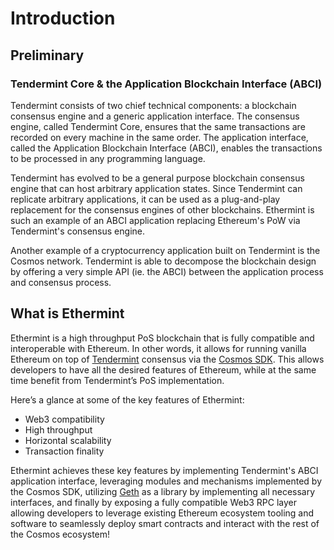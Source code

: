 # Introduction

## Preliminary

### Tendermint Core & the Application Blockchain Interface (ABCI)

Tendermint consists of two chief technical components: a blockchain consensus
engine and a generic application interface. The consensus engine, called
Tendermint Core, ensures that the same transactions are recorded on every machine
in the same order. The application interface, called the Application Blockchain
Interface (ABCI), enables the transactions to be processed in any programming
language.

Tendermint has evolved to be a general purpose blockchain consensus engine that
can host arbitrary application states. Since Tendermint can replicate arbitrary
applications, it can be used as a plug-and-play replacement for the consensus
engines of other blockchains. Ethermint is such an example of an ABCI application
replacing Ethereum's PoW via Tendermint's consensus engine.

Another example of a cryptocurrency application built on Tendermint is the Cosmos
network. Tendermint is able to decompose the blockchain design by offering a very
simple API (ie. the ABCI) between the application process and consensus process.

## What is Ethermint

Ethermint is a high throughput PoS blockchain that is fully compatible and
interoperable with Ethereum. In other words, it allows for running vanilla Ethereum
on top of [Tendermint](https://github.com/tendermint/tendermint) consensus via
the [Cosmos SDK](https://github.com/cosmos/cosmos-sdk/). This allows developers
to have all the desired features of Ethereum, while at the same time benefit
from Tendermint’s PoS implementation.

Here’s a glance at some of the key features of Ethermint:

* Web3 compatibility
* High throughput
* Horizontal scalability
* Transaction finality

Ethermint achieves these key features by implementing Tendermint's ABCI application
interface, leveraging modules and mechanisms implemented by the Cosmos SDK, utilizing
[Geth](https://github.com/ethereum/go-ethereum) as a library by implementing all
necessary interfaces, and finally by exposing a fully compatible Web3 RPC layer
allowing developers to leverage existing Ethereum ecosystem tooling and software
to seamlessly deploy smart contracts and interact with the rest of the Cosmos
ecosystem!
